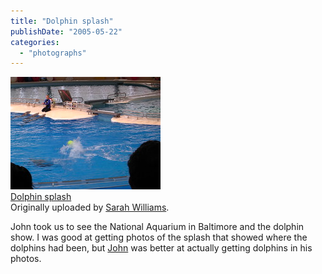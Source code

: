 ```yaml
---
title: "Dolphin splash"
publishDate: "2005-05-22"
categories: 
  - "photographs"
---
```


[![](images/15158118_ab7fae7da7_m.jpg)](http://www.flickr.com/photos/54325514@N00/15158118/ "photo sharing")  
[Dolphin splash](http://www.flickr.com/photos/54325514@N00/15158118/)  
Originally uploaded by [Sarah Williams](http://www.flickr.com/people/54325514@N00/).

John took us to see the National Aquarium in Baltimore and the dolphin show. I was good at getting photos of the splash that showed where the dolphins had been, but [John](http://www.flickr.com/photos/thudfactor) was better at actually getting dolphins in his photos.
